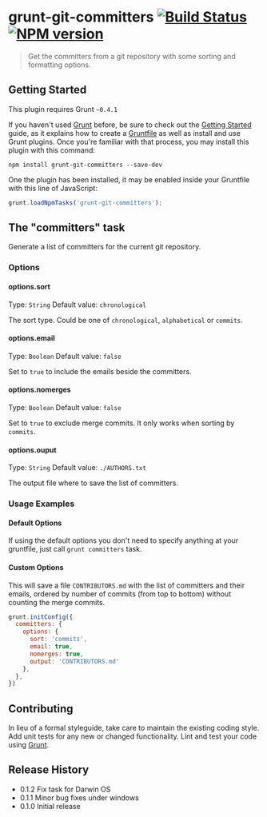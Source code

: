 # grunt-git-committers [![Build Status](https://travis-ci.org/dciccale/grunt-git-committers.png?branch=master)](https://travis-ci.org/dciccale/grunt-git-committers) [![NPM version](https://badge.fury.io/js/grunt-git-committers.png)](http://badge.fury.io/js/grunt-git-committers)

> Get the committers from a git repository with some sorting and formatting options.

## Getting Started
This plugin requires Grunt `~0.4.1`

If you haven't used [Grunt](http://gruntjs.com/) before, be sure to check out the [Getting Started](http://gruntjs.com/getting-started) guide, as it explains how to create a [Gruntfile](http://gruntjs.com/sample-gruntfile) as well as install and use Grunt plugins. Once you're familiar with that process, you may install this plugin with this command:

```shell
npm install grunt-git-committers --save-dev
```

One the plugin has been installed, it may be enabled inside your Gruntfile with this line of JavaScript:

```js
grunt.loadNpmTasks('grunt-git-committers');
```

## The "committers" task

Generate a list of committers for the current git repository.

### Options

#### options.sort
Type: `String`
Default value: `chronological`

The sort type. Could be one of `chronological`, `alphabetical` or `commits`.

#### options.email
Type: `Boolean`
Default value: `false`

Set to `true` to include the emails beside the committers.

#### options.nomerges
Type: `Boolean`
Default value: `false`

Set to `true` to exclude merge commits. It only works when sorting by `commits`.

#### options.ouput
Type: `String`
Default value: `./AUTHORS.txt`

The output file where to save the list of committers.

### Usage Examples

#### Default Options
If using the default options you don't need to specify anything at your gruntfile, just call `grunt committers` task.

#### Custom Options
This will save a file `CONTRIBUTORS.md` with the list of committers and their emails, ordered by number of commits
(from top to bottom) without counting the merge commits.

```js
grunt.initConfig({
  committers: {
    options: {
      sort: 'commits',
      email: true,
      nomerges: true,
      output: 'CONTRIBUTORS.md'
    },
  },
})
```

## Contributing
In lieu of a formal styleguide, take care to maintain the existing coding style. Add unit tests for any new or changed functionality. Lint and test your code using [Grunt](http://gruntjs.com/).

## Release History
- 0.1.2 Fix task for Darwin OS
- 0.1.1 Minor bug fixes under windows
- 0.1.0 Initial release
